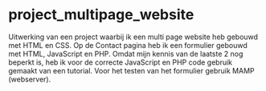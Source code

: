 # project_multipage_website
Uitwerking van een project waarbij ik een multi page website heb gebouwd met HTML en CSS. Op de Contact pagina heb ik een formulier gebouwd met HTML, JavaScript en PHP. Omdat mijn kennis van de laatste 2 nog beperkt is, heb ik voor de correcte JavaScript en PHP code gebruik gemaakt van een tutorial. Voor het testen van het formulier gebruik MAMP (webserver).
